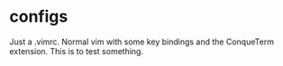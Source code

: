# configs
Just a .vimrc. Normal vim with some key bindings and the ConqueTerm extension.
This is to test something.
